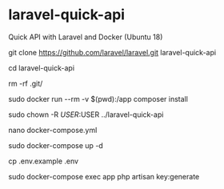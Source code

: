 # laravel-quick-api
Quick API with Laravel and Docker (Ubuntu 18)

git clone https://github.com/laravel/laravel.git laravel-quick-api

cd laravel-quick-api

rm -rf .git/

sudo docker run --rm -v $(pwd):/app composer install

sudo chown -R $USER:$USER ../laravel-quick-api

nano docker-compose.yml

sudo docker-compose up -d

cp .env.example .env

sudo docker-compose exec app php artisan key:generate


